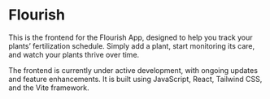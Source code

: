 # Flourish

This is the frontend for the Flourish App, designed to help you track your plants’ fertilization schedule. Simply add a plant, start monitoring its care, and watch your plants thrive over time.

The frontend is currently under active development, with ongoing updates and feature enhancements. It is built using JavaScript, React, Tailwind CSS, and the Vite framework.
